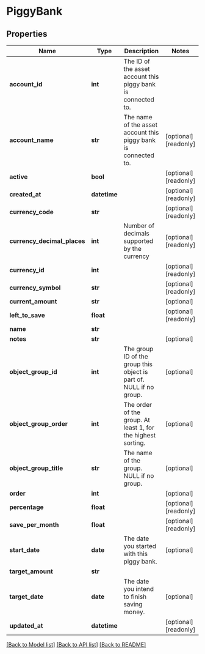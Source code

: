 # PiggyBank

## Properties
Name | Type | Description | Notes
------------ | ------------- | ------------- | -------------
**account_id** | **int** | The ID of the asset account this piggy bank is connected to. | 
**account_name** | **str** | The name of the asset account this piggy bank is connected to. | [optional] [readonly] 
**active** | **bool** |  | [optional] [readonly] 
**created_at** | **datetime** |  | [optional] [readonly] 
**currency_code** | **str** |  | [optional] [readonly] 
**currency_decimal_places** | **int** | Number of decimals supported by the currency | [optional] [readonly] 
**currency_id** | **int** |  | [optional] [readonly] 
**currency_symbol** | **str** |  | [optional] [readonly] 
**current_amount** | **str** |  | [optional] 
**left_to_save** | **float** |  | [optional] [readonly] 
**name** | **str** |  | 
**notes** | **str** |  | [optional] 
**object_group_id** | **int** | The group ID of the group this object is part of. NULL if no group. | [optional] 
**object_group_order** | **int** | The order of the group. At least 1, for the highest sorting. | [optional] 
**object_group_title** | **str** | The name of the group. NULL if no group. | [optional] 
**order** | **int** |  | [optional] 
**percentage** | **float** |  | [optional] [readonly] 
**save_per_month** | **float** |  | [optional] [readonly] 
**start_date** | **date** | The date you started with this piggy bank. | [optional] 
**target_amount** | **str** |  | 
**target_date** | **date** | The date you intend to finish saving money. | [optional] 
**updated_at** | **datetime** |  | [optional] [readonly] 

[[Back to Model list]](../README.md#documentation-for-models) [[Back to API list]](../README.md#documentation-for-api-endpoints) [[Back to README]](../README.md)


